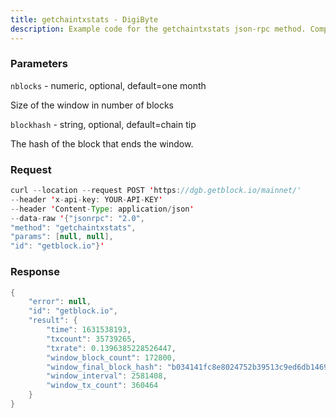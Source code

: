 ```yaml
---
title: getchaintxstats - DigiByte
description: Example code for the getchaintxstats json-rpc method. Сomplete guide on how to use getchaintxstats json-rpc in GetBlock.io Web3 documentation.
---
```


### Parameters


`nblocks` - numeric, optional, default=one month

Size of the window in number of blocks

`blockhash` - string, optional, default=chain tip

The hash of the block that ends the window.

### Request

``` java
curl --location --request POST 'https://dgb.getblock.io/mainnet/' 
--header 'x-api-key: YOUR-API-KEY' 
--header 'Content-Type: application/json' 
--data-raw '{"jsonrpc": "2.0",
"method": "getchaintxstats",
"params": [null, null],
"id": "getblock.io"}'
```

###  Response

``` java
{
    "error": null,
    "id": "getblock.io",
    "result": {
        "time": 1631538193,
        "txcount": 35739265,
        "txrate": 0.1396385228526447,
        "window_block_count": 172800,
        "window_final_block_hash": "b034141fc8e8024752b39513c9ed6db14690bf3a7fe9911a89c83578a73f0457",
        "window_interval": 2581408,
        "window_tx_count": 360464
    }
}
```

